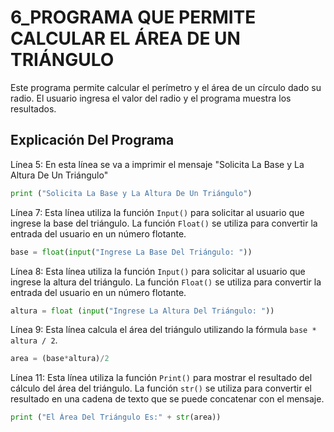 # 6_PROGRAMA QUE PERMITE CALCULAR EL ÁREA DE UN TRIÁNGULO 
Este programa permite calcular el perímetro y el área de un círculo dado su radio. El usuario ingresa el valor del radio y el programa muestra los resultados.

## Explicación Del Programa
Línea 5: En esta línea se va a imprimir el mensaje "Solicita La Base y La Altura De Un Triángulo"

```python
print ("Solicita La Base y La Altura De Un Triángulo")
```

Línea 7: Esta línea utiliza la función `Input()` para solicitar al usuario que ingrese la base del triángulo. La función `Float()` se utiliza para convertir la entrada del usuario en un número flotante.

```python
base = float(input("Ingrese La Base Del Triángulo: "))
```

Línea 8: Esta línea utiliza la función `Input()` para solicitar al usuario que ingrese la altura del triángulo. La función `Float()` se utiliza para convertir la entrada del usuario en un número flotante.

```python
altura = float (input("Ingrese La Altura Del Triángulo: "))
```

Línea 9: Esta línea calcula el área del triángulo utilizando la fórmula `base * altura / 2`.

```python
area = (base*altura)/2
```

Línea 11: Esta línea utiliza la función `Print()` para mostrar el resultado del cálculo del área del triángulo. La función `str()` se utiliza para convertir el resultado en una cadena de texto que se puede concatenar con el mensaje.

```python
print ("El Área Del Triángulo Es:" + str(area))
```
